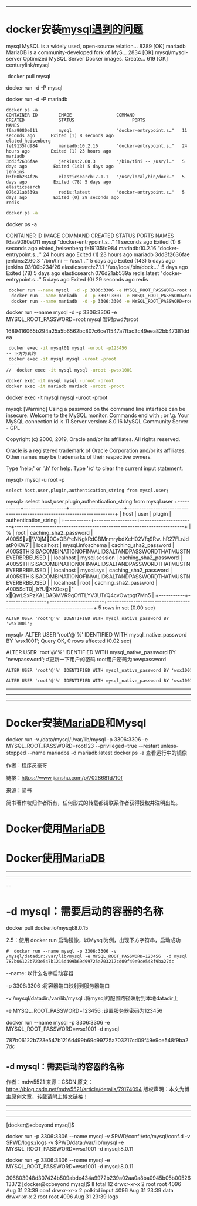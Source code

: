 



---

# docker安装[mysql遇到的问题](https://blog.csdn.net/zhaokejin521/article/details/80468908)







mysql                             MySQL is a widely used, open-source relation…   8289                [OK]
mariadb                           MariaDB is a community-developed fork of MyS…   2834                [OK]
mysql/mysql-server                Optimized MySQL Server Docker images. Create…   619                                     [OK]
centurylink/mysql

​	docker pull mysql

 docker run -d -P mysql

 docker run -d -P mariadb

```
docker ps -a
CONTAINER ID        IMAGE                 COMMAND                  CREATED             STATUS                      PORTS               NAMES
f6aa9080e011        mysql                 "docker-entrypoint.s…"   11 seconds ago      Exited (1) 8 seconds ago                        elated_heisenberg
fe19135fd984        mariadb:10.2.16       "docker-entrypoint.s…"   24 hours ago        Exited (1) 23 hours ago                         mariadb
3dd3f2636fae        jenkins:2.60.3        "/bin/tini -- /usr/l…"   5 days ago          Exited (143) 5 days ago                         jenkins
03f00b234f26        elasticsearch:7.1.1   "/usr/local/bin/dock…"   5 days ago          Exited (78) 5 days ago                          elasticsearch
076d21ab539a        redis:latest          "docker-entrypoint.s…"   5 days ago          Exited (0) 29 seconds ago                       redis
```

```bash
docker ps -a
```

docker ps -a

CONTAINER ID        IMAGE                 COMMAND                  CREATED             STATUS                      PORTS               NAMES
f6aa9080e011        mysql                 "docker-entrypoint.s…"   11 seconds ago      Exited (1) 8 seconds ago                        elated_heisenberg
fe19135fd984        mariadb:10.2.16       "docker-entrypoint.s…"   24 hours ago        Exited (1) 23 hours ago                         mariadb
3dd3f2636fae        jenkins:2.60.3        "/bin/tini -- /usr/l…"   5 days ago          Exited (143) 5 days ago                         jenkins
03f00b234f26        elasticsearch:7.1.1   "/usr/local/bin/dock…"   5 days ago          Exited (78) 5 days ago                          elasticsearch
076d21ab539a        redis:latest          "docker-entrypoint.s…"   5 days ago          Exited (0) 29 seconds ago                       redis

```bash
 docker run --name mysql  -d -p 3306:3306 -e MYSQL_ROOT_PASSWORD=root mysql
  docker run --name mariadb  -d -p 3307:3307 -e MYSQL_ROOT_PASSWORD=root mariadb
  docker run --name mariadb  -d -p 3306:3306 -e MYSQL_ROOT_PASSWORD=root mariadb
```

 docker run --name mysql  -d -p 3306:3306 -e MYSQL_ROOT_PASSWORD=root mysql    	暂时pwd为root

1689416065b294a25a5b6562bc807c6ce11547a7ffac3c49eea82bb47381ddea

```bash
 docker exec -it mysql01 mysql -uroot -p123456
-- 下方为真的
 docker exec -it mysql mysql -uroot -proot
 ----
//  docker exec -it mysql mysql -uroot -pwsx1001
```

```bash
docker exec -it mysql mysql -uroot -proot
docker exec -it mariadb mariadb -uroot -proot
```

 docker exec -it mysql mysql -uroot -proot



mysql: [Warning] Using a password on the command line interface can be insecure.
Welcome to the MySQL monitor.  Commands end with ; or \g.
Your MySQL connection id is 11
Server version: 8.0.16 MySQL Community Server - GPL

Copyright (c) 2000, 2019, Oracle and/or its affiliates. All rights reserved.

Oracle is a registered trademark of Oracle Corporation and/or its
affiliates. Other names may be trademarks of their respective
owners.

Type 'help;' or '\h' for help. Type '\c' to clear the current input statement.

mysql> mysql -u root -p

```
select host,user,plugin,authentication_string from mysql.user;
```

mysql>  select host,user,plugin,authentication_string from mysql.user
+-----------+------------------+-----------------------+------------------------------------------------------------------------+
| host      | user             | plugin                | authentication_string                                                  |
+-----------+------------------+-----------------------+------------------------------------------------------------------------+
| %         | root             | caching_sha2_password | $A$005$z\V0jM0GxOB/^eNNgkRdCBMnmrybdXeH02Vfq9Rw..hR27FLrJdatP0KW7 |
| localhost | mysql.infoschema | caching_sha2_password | $A$005$THISISACOMBINATIONOFINVALIDSALTANDPASSWORDTHATMUSTNEVERBRBEUSED |
| localhost | mysql.session    | caching_sha2_password | $A$005$THISISACOMBINATIONOFINVALIDSALTANDPASSWORDTHATMUSTNEVERBRBEUSED |
| localhost | mysql.sys        | caching_sha2_password | $A$005$THISISACOMBINATIONOFINVALIDSALTANDPASSWORDTHATMUSTNEVERBRBEUSED |
| localhost | root             | caching_sha2_password | $A$005$dT0|_h?UXK0exg" xQwLSxPzKALDAGMVR9qOflTLYV3U1YQ4cvOwtpgt7Mn5 |
+-----------+------------------+-----------------------+------------------------------------------------------------------------+
5 rows in set (0.00 sec)



```
ALTER USER 'root'@'%' IDENTIFIED WITH mysql_native_password BY 'wsx1001';
```



mysql> ALTER USER 'root'@'%' IDENTIFIED WITH mysql_native_password BY 'wsx1001';
Query OK, 0 rows affected (0.02 sec)





ALTER USER 'root'@'%' IDENTIFIED WITH mysql_native_password BY 'newpassword'; #更新一下用户的密码 root用户密码为newpassword  



```html
ALTER USER 'root'@'%' IDENTIFIED WITH mysql_native_password BY 'wsx1001';

ALTER USER 'root'@'%' IDENTIFIED WITH mysql_native_password BY 'wsx1001';
```

---

---

---



# 	Docker安装[MariaDB](https://www.jianshu.com/p/7028681d7f0f)和Mysql



docker run -v /data/mysql/:/var/lib/mysql -p 3306:3306 -e MYSQL_ROOT_PASSWORD=root123  --privileged=true --restart unless-stopped   --name mariadbs -d mariadb:latest
 docker ps -a 查看运行中的镜像

作者：程序员豪哥

链接：https://www.jianshu.com/p/7028681d7f0f

来源：简书

简书著作权归作者所有，任何形式的转载都请联系作者获得授权并注明出处。





# Docker使用[MariaDB](https://blog.csdn.net/weixin_37272286/article/details/78016176)



# Docker[使用MariaDB](https://www.jianshu.com/p/32542630c2bd)



---



---





--





# -d mysql：需要启动的容器的名称





docker pull docker.io/mysql:8.0.15

2.5：使用 docker run 启动镜像，以Mysql为例，出现下方字符串，启动成功

    #  docker run --name mysql -p 3306:3306 -v /mysql/datadir:/var/lib/mysql -e MYSQL_ROOT_PASSWORD=123456  -d mysql
    787b06122b723e547b1216d499b69d99725a703217cd09f49e9ce548f9ba27dc

--name: 以什么名字启动容器

-p 3306:3306 :将容器端口映射到服务器端口

-v /mysql/datadir:/var/lib/mysql :将mysql的配置路径映射到本地datadir上

-e MYSQL_ROOT_PASSWORD=123456 :设置服务器密码为123456





docker run --name mysql -p 3306:3306   -e MYSQL_ROOT_PASSWORD=wsx1001  -d mysql



787b06122b723e547b1216d499b69d99725a703217cd09f49e9ce548f9ba27dc

-d mysql：需要启动的容器的名称
--------------------- 
作者：mdw5521 
来源：CSDN 
原文：https://blog.csdn.net/mdw5521/article/details/79174094 
版权声明：本文为博主原创文章，转载请附上博文链接！







---

---

---











[docker@xcbeyond mysql]$ 

docker run -p 3306:3306 --name mysql -v $PWD/conf:/etc/mysql/conf.d -v $PWD/logs:/logs -v $PWD/data:/var/lib/mysql -e MYSQL_ROOT_PASSWORD=wsx1001  -d mysql:8.0.11





docker run -p 3306:3306 --name mysql  -e MYSQL_ROOT_PASSWORD=wsx1001  -d mysql:8.0.11



306803948d307424b509abde434a9972b239a02aa0a8ba0945b05b0052613372
[docker@xcbeyond mysql]$ ll
total 12
drwxr-xr-x 2 root root 4096 Aug 31 23:39 conf
drwxr-xr-x 2 polkitd input 4096 Aug 31 23:39 data
drwxr-xr-x 2 root root 4096 Aug 31 23:39 logs



